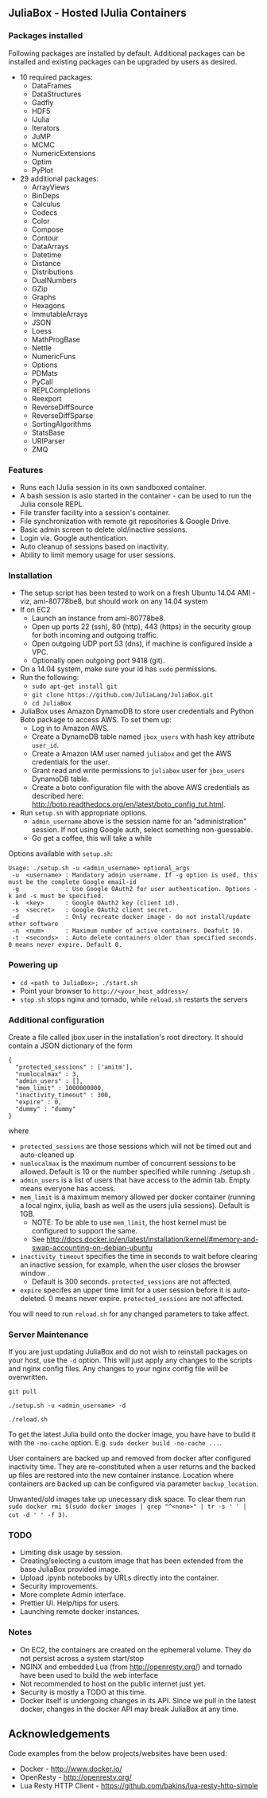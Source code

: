 ## JuliaBox - Hosted IJulia Containers

### Packages installed

Following packages are installed by default. Additional packages can be installed and existing packages can be upgraded by users as desired.

- 10 required packages:
    - DataFrames
    - DataStructures
    - Gadfly
    - HDF5
    - IJulia
    - Iterators
    - JuMP
    - MCMC
    - NumericExtensions
    - Optim
    - PyPlot
- 29 additional packages:
    - ArrayViews
    - BinDeps
    - Calculus
    - Codecs
    - Color
    - Compose
    - Contour
    - DataArrays
    - Datetime
    - Distance
    - Distributions
    - DualNumbers
    - GZip
    - Graphs
    - Hexagons
    - ImmutableArrays
    - JSON
    - Loess
    - MathProgBase
    - Nettle
    - NumericFuns
    - Options
    - PDMats
    - PyCall
    - REPLCompletions
    - Reexport
    - ReverseDiffSource
    - ReverseDiffSparse
    - SortingAlgorithms
    - StatsBase
    - URIParser
    - ZMQ

### Features

- Runs each IJulia session in its own sandboxed container.
- A bash session is aslo started in the container - can be used to run the Julia console REPL.
- File transfer facility into a session's container.
- File synchronization with remote git repositories &amp; Google Drive.
- Basic admin screen to delete old/inactive sessions.
- Login via. Google authentication.
- Auto cleanup of sessions based on inactivity.
- Ability to limit memory usage for user sessions.


### Installation

- The setup script has been tested to work on a fresh Ubuntu 14.04 AMI - viz, ami-80778be8, but should work on any 14.04 system
- If on EC2
    - Launch an instance from ami-80778be8.
    - Open up ports 22 (ssh), 80 (http), 443 (https) in the security group for both incoming and outgoing traffic. 
    - Open outgoing UDP port 53 (dns), if machine is configured inside a VPC.
    - Optionally open outgoing port 9418 (git).
- On a 14.04 system, make sure your id has `sudo` permissions.
- Run the following:
    - `sudo apt-get install git`
    - `git clone https://github.com/JuliaLang/JuliaBox.git`
    - `cd JuliaBox`
- JuliaBox uses Amazon DynamoDB to store user credentials and Python Boto package to access AWS. To set them up:
    - Log in to Amazon AWS.
    - Create a DynamoDB table named `jbox_users` with hash key attribute `user_id`.
    - Create a Amazon IAM user named `juliabox` and get the AWS credentials for the user.
    - Grant read and write permissions to `juliabox` user for `jbox_users` DynamoDB table.
    - Create a boto configuration file with the above AWS credentials as described here: <http://boto.readthedocs.org/en/latest/boto_config_tut.html>.
- Run `setup.sh` with appropriate options.
    - `admin_username` above is the session name for an "administration" session. If not using Google auth, select something non-guessable.
    - Go get a coffee, this will take a while


Options available with `setup.sh`:

```
Usage: ./setup.sh -u <admin_username> optional_args
 -u  <username> : Mandatory admin username. If -g option is used, this must be the complete Google email-id
 -g             : Use Google OAuth2 for user authentication. Options -k and -s must be specified.
 -k  <key>      : Google OAuth2 key (client id).
 -s  <secret>   : Google OAuth2 client secret.
 -d             : Only recreate docker image - do not install/update other software
 -n  <num>      : Maximum number of active containers. Deafult 10.
 -t  <seconds>  : Auto delete containers older than specified seconds. 0 means never expire. Default 0.
```


### Powering up

- `cd <path to JuliaBox>; ./start.sh`
- Point your browser to `http://<your_host_address>/`
- `stop.sh` stops nginx and tornado, while `reload.sh` restarts the servers


### Additional configuration
Create a file called jbox.user in the installation's root directory. It should contain a JSON dictionary of the form

```
{
  "protected_sessions" : ['amitm'],
  "numlocalmax" : 3,
  "admin_users" : [],
  "mem_limit" : 1000000000,
  "inactivity_timeout" : 300,
  "expire" : 0,
  "dummy" : "dummy"
}
```

where 

- `protected_sessions` are those sessions which will not be timed out and auto-cleaned up
- `numlocalmax` is the maximum number of concurrent sessions to be allowed. Default is 10 or the number specified while running ./setup.sh .
- `admin_users` is a list of users that have access to the admin tab. Empty means everyone has access.
- `mem_limit` is a maximum memory allowed per docker container (running a local nginx, ijulia, bash as well as the users julia sessions). Default is 1GB.
    - NOTE: To be able to use `mem_limit`, the host kernel must be configured to support the same. 
    - See <http://docs.docker.io/en/latest/installation/kernel/#memory-and-swap-accounting-on-debian-ubuntu> 
- `inactivity_timeout` specifies the time in seconds to wait before clearing an inactive session, for example, when the user closes the browser window . 
    - Default is 300 seconds. `protected_sessions` are not affected.
- `expire` specifes an upper time limit for a user session before it is auto-deleted. 0 means never expire. `protected_sessions` are not affected.


You will need to run `reload.sh` for any changed parameters to take affect.


### Server Maintenance

If you are just updating JuliaBox and do not wish to reinstall packages on your host, use the `-d` option. This will just apply any changes to the scripts and nginx config files. Any changes to your nginx config file will be overwritten.

```
git pull

./setup.sh -u <admin_username> -d 

./reload.sh
```

To get the latest Julia build onto the docker image, you have have to build it with the `-no-cache` option. E.g. `sudo docker build -no-cache ...`.

User containers are backed up and removed from docker after configured inactivity time. They are re-constituted when a user returns and the backed up files are restored into the new container instance. Location where containers are backed up can be configured via parameter `backup_location`.

Unwanted/old images take up unecessary disk space. To clear them run `sudo docker rmi $(sudo docker images | grep "^<none>" | tr -s ' ' | cut -d ' ' -f 3)`.


### TODO
- Limiting disk usage by session.
- Creating/selecting a custom image that has been extended from the base JuliaBox provided image.
- Upload .ipynb notebooks by URLs directly into the container.
- Security improvements.
- More complete Admin interface.
- Prettier UI. Help/tips for users.
- Launching remote docker instances.


### Notes

- On EC2, the containers are created on the ephemeral volume. They do not persist across a system start/stop
- NGINX and embedded Lua (from <http://openresty.org/>) and tornado have been used to build the web interface
- Not recommended to host on the public internet just yet. 
- Security is mostly a TODO at this time.
- Docker itself is undergoing changes in its API. Since we pull in the latest docker, changes in the docker API may break JuliaBox at any time.
  
## Acknowledgements 

Code examples from the below projects/websites have been used:
- Docker - <http://www.docker.io/>
- OpenResty - <http://openresty.org/>
- Lua Resty HTTP Client - <https://github.com/bakins/lua-resty-http-simple>

